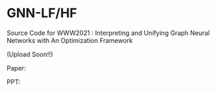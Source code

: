 # GNN-LF/HF

Source Code for WWW2021 : Interpreting and Unifying Graph Neural Networks with An Optimization Framework

(Upload Soon!!)

Paper: 

PPT:


